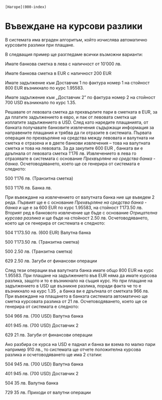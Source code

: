 ```{only} html
[Нагоре](000-index)
```

# Въвеждане на курсови разлики

В системата има вграден алгоритъм, който изчислява автоматично курсовите
разлики при плащане.

В следващия пример ще разгледаме всички възможни варианти:

Имате банкова сметка в лева с наличност от 10’000 лв.

Имате банкова сметка в EUR с наличност 200 EUR

Имате задължение към Доставчик 1 по фактура номер 1 на стойност 800 EUR
възникнало по курс 1.95583.

Имате задължение към „Доставчик 2” по фактура номер 2 на стойност 700
USD възникнало по курс 1.35.

Решавате от левовата сметка да прехвърлите пари в сметката в EUR, за да
платите задължението в евро, и пак от левовата сметка ще изплатите
задължението в USD. След като наредите плащанията, от банката
получавате банковите извлечения съдържащи информация за
направените плащания и трябва да ги отразите в системата.
Първата операция по прехвърляне на средства между левовата и
валутната ни сметка е отразена и в двете банкови извлечения –
това на валутната сметка и това на левовата. За да закупите 600 EUR ,
банката ви е дръпнала от левовата сметка 1’176 лв. Извлечението в лева
го отразявате в системата с основание *Прехвърляне на средства банка -
банка*. Осчетоводяването, което ще се генерира от системата е следното:

500 1’176 лв. (Транзитна сметка)

503 1’176 лв. Банка лв.

При въвеждане на извлечението от валутната банка ние ще въведем 2 реда.
Първият ще е с основание *Прехвърляне на средства банка - банка* и ще е
за 600 EUR по курс 1.95583, на стойност 1’173.50 лв. Вторият ред в
банковото извлечение ще бъде с основание *Отрицателна курсова
разлика* и ще бъде на стойност 2.50 лв. Осчетоводяването, което ще
се генерира от системата е следното:

504 1’173.50 лв. (600 EUR) Валутна банка

500 1’173.50 лв. (Транзитна сметка)

500 2.50 лв. (Транзитна сметка)

629 2.50 лв. Загуби от финансови операции

След тези операции във валутната банка имате общо 800 EUR на курс
1.95583. При плащане на задължението във EUR няма да имате курсова
разлика, защото и то е възникнало на същия курс. Но при плащане на
задължението в USD ще възникне разлика, поради факта че то е възникнало
на курс 1.35 , а банка ви е дръпнала от сметката 966 лв. При въвеждане
на плащането в банката системата автоматично ще сметка курсовата
разлика от 21 лв. Осчетоводяването, което ще се генерира от
системата е следното:

504 966 лв. (700 USD) Валутна банка

401 945 лв. (700 USD) Доставчик 2

629 21 лв. Загуби от финансови операции

Ако разбира се курса на USD е паднал и банка ви взема по малко пари
например 910 лв., то системата ще отчете положителна курсова
разлика и осчетоводяването ще има 2 статии:

504 945 лв. (700 USD) Валутна банка

401 945 лв. (700 USD) Доставчик 2

504 35 лв. Валутна банка

729 35 лв. Приходи от валутни операции
